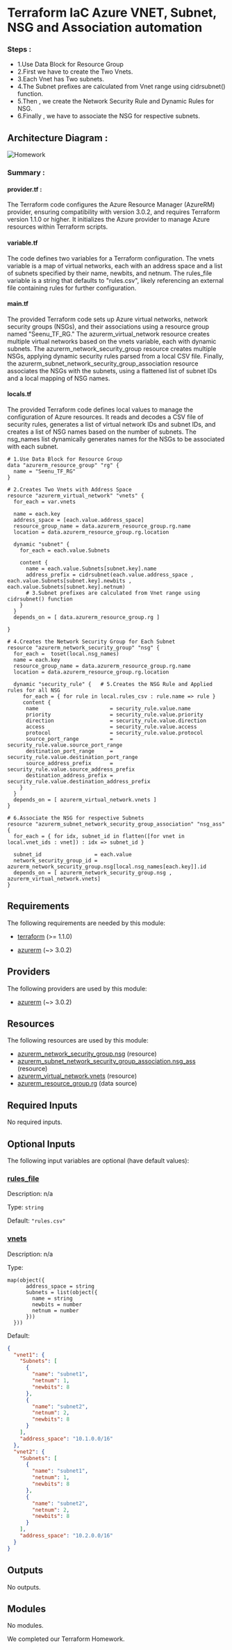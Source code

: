 <!-- BEGIN_TF_DOCS -->
# Terraform IaC Azure VNET, Subnet, NSG and Association automation

### Steps :
- 1.Use Data Block for Resource Group
- 2.First we have to create the Two Vnets.
- 3.Each Vnet has Two subnets.
- 4.The Subnet prefixes are calculated from Vnet range using cidrsubnet() function.
- 5.Then , we create the Network Security Rule and Dynamic Rules for NSG.
- 6.Finally , we have to associate the NSG for respective subnets.

 ## Architecture Diagram :

 ![Homework](https://github.com/srinivasan2022/Terraform_Homework/assets/118502121/120da306-8492-46e8-ba99-927a11f25815)

 ### Summary :
#### provider.tf : 
The Terraform code configures the Azure Resource Manager (AzureRM) provider, ensuring compatibility with version 3.0.2, and requires Terraform version 1.1.0 or higher. It initializes the Azure provider to manage Azure resources within Terraform scripts.
#### variable.tf
The code defines two variables for a Terraform configuration. The vnets variable is a map of virtual networks, each with an address space and a list of subnets specified by their name, newbits, and netnum. The rules_file variable is a string that defaults to "rules.csv", likely referencing an external file containing rules for further configuration.
#### main.tf
The provided Terraform code sets up Azure virtual networks, network security groups (NSGs), and their associations using a resource group named "Seenu_TF_RG." The azurerm_virtual_network resource creates multiple virtual networks based on the vnets variable, each with dynamic subnets. The azurerm_network_security_group resource creates multiple NSGs, applying dynamic security rules parsed from a local CSV file. Finally, the azurerm_subnet_network_security_group_association resource associates the NSGs with the subnets, using a flattened list of subnet IDs and a local mapping of NSG names.
#### locals.tf
The provided Terraform code defines local values to manage the configuration of Azure resources. It reads and decodes a CSV file of security rules, generates a list of virtual network IDs and subnet IDs, and creates a list of NSG names based on the number of subnets. The nsg_names list dynamically generates names for the NSGs to be associated with each subnet.


```hcl
# 1.Use Data Block for Resource Group
data "azurerm_resource_group" "rg" {
  name = "Seenu_TF_RG"
}

# 2.Creates Two Vnets with Address Space
resource "azurerm_virtual_network" "vnets" {
  for_each = var.vnets

  name = each.key
  address_space = [each.value.address_space]
  resource_group_name = data.azurerm_resource_group.rg.name
  location = data.azurerm_resource_group.rg.location

  dynamic "subnet" {
    for_each = each.value.Subnets

    content {
      name = each.value.Subnets[subnet.key].name
      address_prefix = cidrsubnet(each.value.address_space , each.value.Subnets[subnet.key].newbits , each.value.Subnets[subnet.key].netnum)
      # 3.Subnet prefixes are calculated from Vnet range using cidrsubnet() function 
    }
  }
  depends_on = [ data.azurerm_resource_group.rg ]

}

# 4.Creates the Network Security Group for Each Subnet
resource "azurerm_network_security_group" "nsg" {       
  for_each =  toset(local.nsg_names)
  name = each.key
  resource_group_name = data.azurerm_resource_group.rg.name
  location = data.azurerm_resource_group.rg.location

  dynamic "security_rule" {   # 5.Creates the NSG Rule and Applied rules for all NSG                            
     for_each = { for rule in local.rules_csv : rule.name => rule }
     content {
      name                       = security_rule.value.name
      priority                   = security_rule.value.priority
      direction                  = security_rule.value.direction
      access                     = security_rule.value.access
      protocol                   = security_rule.value.protocol
      source_port_range          = security_rule.value.source_port_range
      destination_port_range     = security_rule.value.destination_port_range
      source_address_prefix      = security_rule.value.source_address_prefix
      destination_address_prefix = security_rule.value.destination_address_prefix
    }
  }
  depends_on = [ azurerm_virtual_network.vnets ]
}

# 6.Associate the NSG for respective Subnets
resource "azurerm_subnet_network_security_group_association" "nsg_ass" {
  for_each = { for idx, subnet_id in flatten([for vnet in local.vnet_ids : vnet]) : idx => subnet_id }

  subnet_id                 = each.value
  network_security_group_id = azurerm_network_security_group.nsg[local.nsg_names[each.key]].id
  depends_on = [ azurerm_network_security_group.nsg , azurerm_virtual_network.vnets]
}

```

<!-- markdownlint-disable MD033 -->
## Requirements

The following requirements are needed by this module:

- <a name="requirement_terraform"></a> [terraform](#requirement\_terraform) (>= 1.1.0)

- <a name="requirement_azurerm"></a> [azurerm](#requirement\_azurerm) (~> 3.0.2)

## Providers

The following providers are used by this module:

- <a name="provider_azurerm"></a> [azurerm](#provider\_azurerm) (~> 3.0.2)

## Resources

The following resources are used by this module:

- [azurerm_network_security_group.nsg](https://registry.terraform.io/providers/hashicorp/azurerm/latest/docs/resources/network_security_group) (resource)
- [azurerm_subnet_network_security_group_association.nsg_ass](https://registry.terraform.io/providers/hashicorp/azurerm/latest/docs/resources/subnet_network_security_group_association) (resource)
- [azurerm_virtual_network.vnets](https://registry.terraform.io/providers/hashicorp/azurerm/latest/docs/resources/virtual_network) (resource)
- [azurerm_resource_group.rg](https://registry.terraform.io/providers/hashicorp/azurerm/latest/docs/data-sources/resource_group) (data source)

<!-- markdownlint-disable MD013 -->
## Required Inputs

No required inputs.

## Optional Inputs

The following input variables are optional (have default values):

### <a name="input_rules_file"></a> [rules\_file](#input\_rules\_file)

Description: n/a

Type: `string`

Default: `"rules.csv"`

### <a name="input_vnets"></a> [vnets](#input\_vnets)

Description: n/a

Type:

```hcl
map(object({
      address_space = string
      Subnets = list(object({
        name = string
        newbits = number
        netnum = number
      }))
  }))
```

Default:

```json
{
  "vnet1": {
    "Subnets": [
      {
        "name": "subnet1",
        "netnum": 1,
        "newbits": 8
      },
      {
        "name": "subnet2",
        "netnum": 2,
        "newbits": 8
      }
    ],
    "address_space": "10.1.0.0/16"
  },
  "vnet2": {
    "Subnets": [
      {
        "name": "subnet1",
        "netnum": 1,
        "newbits": 8
      },
      {
        "name": "subnet2",
        "netnum": 2,
        "newbits": 8
      }
    ],
    "address_space": "10.2.0.0/16"
  }
}
```

## Outputs

No outputs.

## Modules

No modules.

We completed our Terraform Homework.
<!-- END_TF_DOCS -->